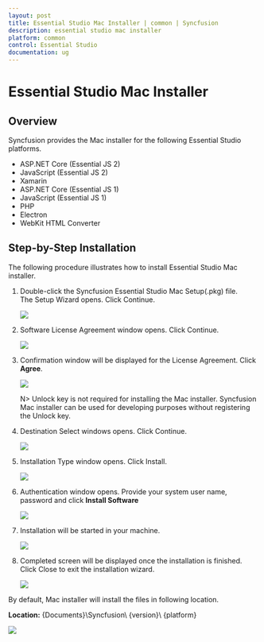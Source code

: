 ```yaml
---
layout: post
title: Essential Studio Mac Installer | common | Syncfusion
description: essential studio mac installer
platform: common
control: Essential Studio
documentation: ug
---
```


# Essential Studio Mac Installer

## Overview

Syncfusion provides the Mac installer for the following Essential Studio platforms.

* ASP.NET Core (Essential JS 2)
* JavaScript (Essential JS 2)
* Xamarin
* ASP.NET Core (Essential JS 1)
* JavaScript (Essential JS 1)
* PHP
* Electron
* WebKit HTML Converter



## Step-by-Step Installation

The following procedure illustrates how to install Essential Studio Mac installer. 

1. Double-click the Syncfusion Essential Studio Mac Setup(.pkg) file. The Setup Wizard opens. Click Continue.

   ![](Mac-Installer_images/Mac_Installer1.png)
   

2. Software License Agreement window opens. Click Continue.

   ![](Mac-Installer_images/Mac_Installer2.png)   
   

3. Confirmation window will be displayed for the License Agreement. Click **Agree**.

   ![](Mac-Installer_images/Mac_Installer3.png)
   
   N> Unlock key is not required for installing the Mac installer. Syncfusion Mac installer can be used for developing purposes without registering the Unlock key.


4. Destination Select windows opens. Click Continue.

   ![](Mac-Installer_images/Mac_Installer5.png)

5. Installation Type window opens. Click Install.

   ![](Mac-Installer_images/Mac_Installer6.png)

6. Authentication window opens. Provide your system user name, password and click **Install Software**

   ![](Mac-Installer_images/Mac_Installer7.png)

7. Installation will be started in your machine. 
   
   ![](Mac-Installer_images/Mac_Installer8.png)
   
8. Completed screen will be displayed once the installation is finished. Click Close to exit the installation wizard. 

   ![](Mac-Installer_images/Mac_Installer9.png)
   
By default, Mac installer will install the files in following location.

   **Location:** {Documents}\Syncfusion\ {version}\ {platform}
   
   ![](Mac-Installer_images/Mac_Installer10.png)


